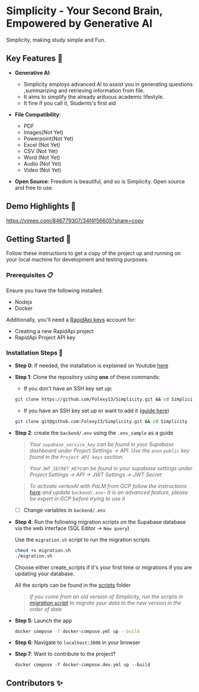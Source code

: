 # Simplicity - Your Second Brain, Empowered by Generative AI



Simplicity, making study simple and Fun.

## Key Features 🎯

- **Generative AI**:

  - Simplicity employs advanced AI to assist you in generating questions ,summarizing and retrieving information from file.
  - It aims to simplify the already arduous academic lifestyle.
  - It fine if you call it, Students's first aid

- **File Compatibility**:
  - PDF
  - Images(Not Yet)
  - Powerpoint(Not Yet)
  - Excel (Not Yet)
  - CSV (Not Yet)
  - Word (Not Yet)
  - Audio (Not Yet)
  - Video (Not Yet)
- **Open Source**: Freedom is beautiful, and so is Simplicity. Open source and free to use.

## Demo Highlights 🎥

https://vimeo.com/846779307/34f4f56605?share=copy

## Getting Started 🚀

Follow these instructions to get a copy of the project up and running on your local machine for development and testing purposes.


### Prerequisites 📋

Ensure you have the following installed:

- Nodejs
- Docker

Additionally, you'll need a [RapidApi keys](https://rapidapi.com/hub) account for:

- Creating a new RapidApi project
- RapidApi Project API key

### Installation Steps 💽

- **Step 0**: If needed, the installation is explained on Youtube [here](https://youtu.be/rC-s4QdfY80)

- **Step 1**: Clone the repository using **one** of these commands:

  - If you don't have an SSH key set up:

  ```bash
  git clone https://github.com/Folexy13/Simplicity.git && cd Simplicity
  ```

  - If you have an SSH key set up or want to add it ([guide here](https://docs.github.com/en/authentication/connecting-to-github-with-ssh/adding-a-new-ssh-key-to-your-github-account))

  ```bash
  git clone git@github.com:Folexy13/Simplicity.git && cd Simplicity
  ```



- **Step 2**: create the `backend/.env` using the `.env_sample` as a guide

  > _Your `supabase_service_key` can be found in your Supabase dashboard under Project Settings -> API. Use the `anon` `public` key found in the `Project API keys` section._

  > _Your `JWT_SECRET_KEY`can be found in your supabase settings under Project Settings -> API -> JWT Settings -> JWT Secret_

  > _To activate vertexAI with PaLM from GCP follow the instructions [here](https://python.langchain.com/en/latest/modules/models/llms/integrations/google_vertex_ai_palm.html) and update `backend/.env`- It is an advanced feature, please be expert in GCP before trying to use it_

  - [ ] Change variables in `backend/.env`

- **Step 4**: Run the following migration scripts on the Supabase database via the web interface (SQL Editor -> `New query`)

  Use the `migration.sh` script to run the migration scripts

  ```bash
  chmod +x migration.sh
  ./migration.sh
  ```

  Choose either create_scripts if it's your first time or migrations if you are updating your database.

  All the scripts can be found in the [scripts](scripts/) folder

  > _If you come from an old version of Simplicity, run the scripts in [migration script](scripts/) to migrate your data to the new version in the order of date_

- **Step 5**: Launch the app

  ```bash
  docker compose -f docker-compose.yml up --build
  ```

- **Step 6**: Navigate to `localhost:3000` in your browser

- **Step 7**: Want to contribute to the project?

  ```
  docker compose -f docker-compose.dev.yml up --build
  ```

## Contributors ✨

